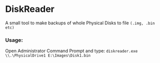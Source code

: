 # DiskReader
A small tool to make backups of whole Physical Disks to file `(.img, .bin etc)`

### Usage:
Open Administrator Command Prompt and type:
`diskreader.exe \\.\PhysicalDrive1 E:\Images\Disk1.bin`

